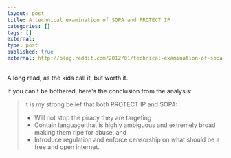 ```yaml
---
layout: post
title: A technical examination of SOPA and PROTECT IP
categories: []
tags: []
external:
type: post
published: true
external: http://blog.reddit.com/2012/01/technical-examination-of-sopa-and.html
---
```


A long read, as the kids call it, but worth it.

If you can't be bothered, here's the conclusion from the analysis:

>It is my strong belief that both PROTECT IP and SOPA:
>
>  * Will not stop the piracy they are targeting
>  * Contain language that is highly ambiguous and extremely broad making them ripe for abuse, and
>  * Introduce regulation and enforce censorship on what should be a free and open internet.
